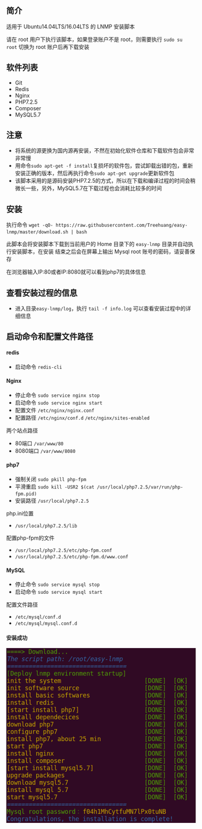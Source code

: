 ## 简介
适用于 Ubuntu14.04LTS/16.04LTS 的 LNMP 安装脚本

请在 root 用户下执行该脚本，如果登录账户不是 root，则需要执行 `sudo su root` 切换为 root 账户后再下载安装

## 软件列表
* Git
* Redis
* Nginx
* PHP7.2.5
* Composer
* MySQL5.7

## 注意
* 将系统的源更换为国内源再安装，不然在初始化软件仓库和下载软件包会非常非常慢
* 用命令`sudo apt-get -f install`复损坏的软件包，尝试卸载出错的包，重新安装正确的版本，然后再执行命令`sudo apt-get upgrade`更新软件包
* 该脚本采用的是源码安装PHP7.2.5的方式，所以在下载和编译过程的时间会稍微长一些，另外，MySQL5.7在下载过程也会消耗比较多的时间
 
## 安装
执行命令 `wget -qO- https://raw.githubusercontent.com/Treehuang/easy-lnmp/master/download.sh | bash`
 
此脚本会将安装脚本下载到当前用户的 Home 目录下的 `easy-lnmp` 目录并自动执行安装脚本，在安装
结束之后会在屏幕上输出 Mysql root 账号的密码，请妥善保存

在浏览器输入IP:80或者IP:8080就可以看到php7的具体信息 
## 查看安装过程的信息
* 进入目录`easy-lnmp/log`，执行 `tail -f info.log` 可以查看安装过程中的详细信息

## 启动命令和配置文件路径

#### redis
* 启动命令 `redis-cli`

#### Nginx
* 停止命令 `sudo service nginx stop`
* 启动命令 `sudo service nginx start` 
* 配置文件 `/etc/nginx/nginx.conf` 
* 配置路径 `/etc/nginx/conf.d` `/etc/nginx/sites-enabled`

两个站点路径
* 80端口 `/var/www/80` 
* 8080端口 `/var/www/8080`

#### php7
* 强制关闭 `sudo pkill php-fpm`
* 平滑重启 `sudo kill -USR2 $(cat /usr/local/php7.2.5/var/run/php-fpm.pid)`
* 安装路径 `/usr/local/php7.2.5`

php.ini位置 
* `/usr/local/php7.2.5/lib`

配置php-fpm的文件
* `/usr/local/php7.2.5/etc/php-fpm.conf`
* `/usr/local/php7.2.5/etc/php-fpm.d/www.conf`
#### MySQL
* 停止命令 `sudo service mysql stop`
* 启动命令 `sudo service mysql start`

配置文件路径
* `/etc/mysql/conf.d`
* `/etc/mysql/mysql.conf.d`

#### 安装成功
![success](https://raw.githubusercontent.com/Treehuang/easy-lnmp/master/success.png)
